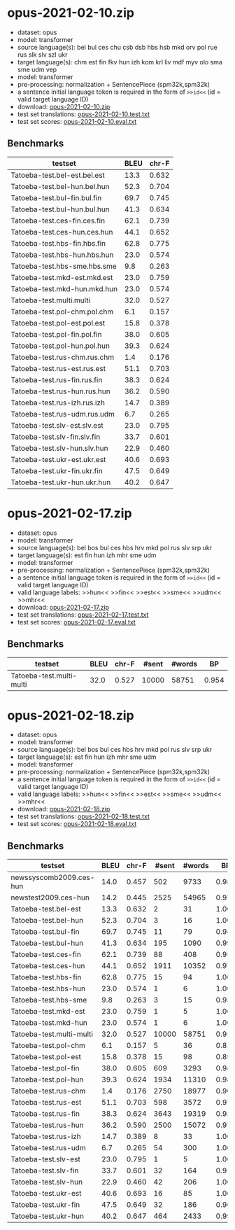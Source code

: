 # opus-2021-02-10.zip

* dataset: opus
* model: transformer
* source language(s): bel bul ces chu csb dsb hbs hsb mkd orv pol rue rus slk slv szl ukr
* target language(s): chm est fin fkv hun izh kom krl liv mdf myv olo sma sme udm vep
* model: transformer
* pre-processing: normalization + SentencePiece (spm32k,spm32k)
* a sentence initial language token is required in the form of `>>id<<` (id = valid target language ID)
* download: [opus-2021-02-10.zip](https://object.pouta.csc.fi/Tatoeba-MT-models/sla-fiu/opus-2021-02-10.zip)
* test set translations: [opus-2021-02-10.test.txt](https://object.pouta.csc.fi/Tatoeba-MT-models/sla-fiu/opus-2021-02-10.test.txt)
* test set scores: [opus-2021-02-10.eval.txt](https://object.pouta.csc.fi/Tatoeba-MT-models/sla-fiu/opus-2021-02-10.eval.txt)

## Benchmarks

| testset               | BLEU  | chr-F |
|-----------------------|-------|-------|
| Tatoeba-test.bel-est.bel.est 	| 13.3 	| 0.632 |
| Tatoeba-test.bel-hun.bel.hun 	| 52.3 	| 0.704 |
| Tatoeba-test.bul-fin.bul.fin 	| 69.7 	| 0.745 |
| Tatoeba-test.bul-hun.bul.hun 	| 41.3 	| 0.634 |
| Tatoeba-test.ces-fin.ces.fin 	| 62.1 	| 0.739 |
| Tatoeba-test.ces-hun.ces.hun 	| 44.1 	| 0.652 |
| Tatoeba-test.hbs-fin.hbs.fin 	| 62.8 	| 0.775 |
| Tatoeba-test.hbs-hun.hbs.hun 	| 23.0 	| 0.574 |
| Tatoeba-test.hbs-sme.hbs.sme 	| 9.8 	| 0.263 |
| Tatoeba-test.mkd-est.mkd.est 	| 23.0 	| 0.759 |
| Tatoeba-test.mkd-hun.mkd.hun 	| 23.0 	| 0.574 |
| Tatoeba-test.multi.multi 	| 32.0 	| 0.527 |
| Tatoeba-test.pol-chm.pol.chm 	| 6.1 	| 0.157 |
| Tatoeba-test.pol-est.pol.est 	| 15.8 	| 0.378 |
| Tatoeba-test.pol-fin.pol.fin 	| 38.0 	| 0.605 |
| Tatoeba-test.pol-hun.pol.hun 	| 39.3 	| 0.624 |
| Tatoeba-test.rus-chm.rus.chm 	| 1.4 	| 0.176 |
| Tatoeba-test.rus-est.rus.est 	| 51.1 	| 0.703 |
| Tatoeba-test.rus-fin.rus.fin 	| 38.3 	| 0.624 |
| Tatoeba-test.rus-hun.rus.hun 	| 36.2 	| 0.590 |
| Tatoeba-test.rus-izh.rus.izh 	| 14.7 	| 0.389 |
| Tatoeba-test.rus-udm.rus.udm 	| 6.7 	| 0.265 |
| Tatoeba-test.slv-est.slv.est 	| 23.0 	| 0.795 |
| Tatoeba-test.slv-fin.slv.fin 	| 33.7 	| 0.601 |
| Tatoeba-test.slv-hun.slv.hun 	| 22.9 	| 0.460 |
| Tatoeba-test.ukr-est.ukr.est 	| 40.6 	| 0.693 |
| Tatoeba-test.ukr-fin.ukr.fin 	| 47.5 	| 0.649 |
| Tatoeba-test.ukr-hun.ukr.hun 	| 40.2 	| 0.647 |

# opus-2021-02-17.zip

* dataset: opus
* model: transformer
* source language(s): bel bos bul ces hbs hrv mkd pol rus slv srp ukr
* target language(s): est fin hun izh mhr sme udm
* model: transformer
* pre-processing: normalization + SentencePiece (spm32k,spm32k)
* a sentence initial language token is required in the form of `>>id<<` (id = valid target language ID)
* valid language labels: >>hun<< >>fin<< >>est<< >>sme<< >>udm<< >>mhr<<
* download: [opus-2021-02-17.zip](https://object.pouta.csc.fi/Tatoeba-MT-models/sla-fiu/opus-2021-02-17.zip)
* test set translations: [opus-2021-02-17.test.txt](https://object.pouta.csc.fi/Tatoeba-MT-models/sla-fiu/opus-2021-02-17.test.txt)
* test set scores: [opus-2021-02-17.eval.txt](https://object.pouta.csc.fi/Tatoeba-MT-models/sla-fiu/opus-2021-02-17.eval.txt)

## Benchmarks

| testset | BLEU  | chr-F | #sent | #words | BP |
|---------|-------|-------|-------|--------|----|
| Tatoeba-test.multi-multi 	| 32.0 	| 0.527 	| 10000 	| 58751 	| 0.954 |

# opus-2021-02-18.zip

* dataset: opus
* model: transformer
* source language(s): bel bos bul ces hbs hrv mkd pol rus slv srp ukr
* target language(s): est fin hun izh mhr sme udm
* model: transformer
* pre-processing: normalization + SentencePiece (spm32k,spm32k)
* a sentence initial language token is required in the form of `>>id<<` (id = valid target language ID)
* valid language labels: >>hun<< >>fin<< >>est<< >>sme<< >>udm<< >>mhr<<
* download: [opus-2021-02-18.zip](https://object.pouta.csc.fi/Tatoeba-MT-models/sla-fiu/opus-2021-02-18.zip)
* test set translations: [opus-2021-02-18.test.txt](https://object.pouta.csc.fi/Tatoeba-MT-models/sla-fiu/opus-2021-02-18.test.txt)
* test set scores: [opus-2021-02-18.eval.txt](https://object.pouta.csc.fi/Tatoeba-MT-models/sla-fiu/opus-2021-02-18.eval.txt)

## Benchmarks

| testset | BLEU  | chr-F | #sent | #words | BP |
|---------|-------|-------|-------|--------|----|
| newssyscomb2009.ces-hun 	| 14.0 	| 0.457 	| 502 	| 9733 	| 0.988 |
| newstest2009.ces-hun 	| 14.2 	| 0.445 	| 2525 	| 54965 	| 0.976 |
| Tatoeba-test.bel-est 	| 13.3 	| 0.632 	| 2 	| 31 	| 1.000 |
| Tatoeba-test.bel-hun 	| 52.3 	| 0.704 	| 3 	| 16 	| 1.000 |
| Tatoeba-test.bul-fin 	| 69.7 	| 0.745 	| 11 	| 79 	| 0.948 |
| Tatoeba-test.bul-hun 	| 41.3 	| 0.634 	| 195 	| 1090 	| 0.994 |
| Tatoeba-test.ces-fin 	| 62.1 	| 0.739 	| 88 	| 408 	| 0.957 |
| Tatoeba-test.ces-hun 	| 44.1 	| 0.652 	| 1911 	| 10352 	| 0.979 |
| Tatoeba-test.hbs-fin 	| 62.8 	| 0.775 	| 15 	| 94 	| 1.000 |
| Tatoeba-test.hbs-hun 	| 23.0 	| 0.574 	| 1 	| 6 	| 1.000 |
| Tatoeba-test.hbs-sme 	| 9.8 	| 0.263 	| 3 	| 15 	| 0.931 |
| Tatoeba-test.mkd-est 	| 23.0 	| 0.759 	| 1 	| 5 	| 1.000 |
| Tatoeba-test.mkd-hun 	| 23.0 	| 0.574 	| 1 	| 6 	| 1.000 |
| Tatoeba-test.multi-multi 	| 32.0 	| 0.527 	| 10000 	| 58751 	| 0.954 |
| Tatoeba-test.pol-chm 	| 6.1 	| 0.157 	| 5 	| 36 	| 0.819 |
| Tatoeba-test.pol-est 	| 15.8 	| 0.378 	| 15 	| 98 	| 0.893 |
| Tatoeba-test.pol-fin 	| 38.0 	| 0.605 	| 609 	| 3293 	| 0.941 |
| Tatoeba-test.pol-hun 	| 39.3 	| 0.624 	| 1934 	| 11310 	| 0.985 |
| Tatoeba-test.rus-chm 	| 1.4 	| 0.176 	| 2750 	| 18977 	| 0.903 |
| Tatoeba-test.rus-est 	| 51.1 	| 0.703 	| 598 	| 3572 	| 0.979 |
| Tatoeba-test.rus-fin 	| 38.3 	| 0.624 	| 3643 	| 19319 	| 0.934 |
| Tatoeba-test.rus-hun 	| 36.2 	| 0.590 	| 2500 	| 15072 	| 0.974 |
| Tatoeba-test.rus-izh 	| 14.7 	| 0.389 	| 8 	| 33 	| 1.000 |
| Tatoeba-test.rus-udm 	| 6.7 	| 0.265 	| 54 	| 300 	| 1.000 |
| Tatoeba-test.slv-est 	| 23.0 	| 0.795 	| 1 	| 5 	| 1.000 |
| Tatoeba-test.slv-fin 	| 33.7 	| 0.601 	| 32 	| 164 	| 0.918 |
| Tatoeba-test.slv-hun 	| 22.9 	| 0.460 	| 42 	| 206 	| 1.000 |
| Tatoeba-test.ukr-est 	| 40.6 	| 0.693 	| 16 	| 85 	| 1.000 |
| Tatoeba-test.ukr-fin 	| 47.5 	| 0.649 	| 32 	| 186 	| 0.962 |
| Tatoeba-test.ukr-hun 	| 40.2 	| 0.647 	| 464 	| 2433 	| 0.996 |

